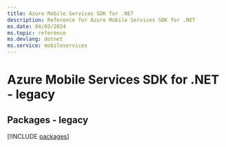 ```yaml
---
title: Azure Mobile Services SDK for .NET
description: Reference for Azure Mobile Services SDK for .NET
ms.date: 04/03/2024
ms.topic: reference
ms.devlang: dotnet
ms.service: mobileservices
---
```

# Azure Mobile Services SDK for .NET - legacy
## Packages - legacy
[!INCLUDE [packages](mobile-services-index.md)]